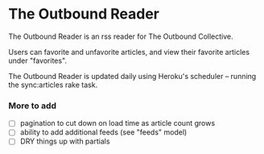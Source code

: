 
# The Outbound Reader

The Outbound Reader is an rss reader for The Outbound Collective.

Users can favorite and unfavorite articles, and view their favorite articles
under "favorites".

The Outbound Reader is updated daily using Heroku's scheduler – running the sync:articles rake task.


### More to add 
- [ ] pagination to cut down on load time as article count grows
- [ ] ability to add additional feeds (see "feeds" model)
- [ ] DRY things up with partials
